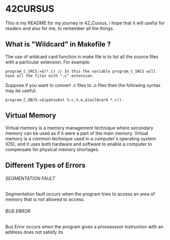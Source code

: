 # 42CURSUS
This is my README for my journey in 42_Cursus, i hope that it will useful for readers and also for me, to remember all the things.

## What is "Wildcard" in Makefile ?

The use of wildcard card function in make file is to list all the source files with a particular extension. For example:

    program_C_SRCS:=$(*.c) // In this the variable program_C_SRCS will have all the files with ".c" extension.
    
Suppose if you want to convert .c files to .o files then the following syntax may be useful:

    program_C_OBJS:=$(patsubst %.c,%.o,$(wildcard *.c)).

## Virtual Memory
Virtual memory is a memory management technique where secondary memory can be used as if it were a part of the main memory. Virtual memory is a common technique used in a computer's operating system (OS), and it uses both hardware and software to enable a computer to compensate for physical memory shortages.

## Different Types of Errors

   ###### SEGMENTATION FAULT 
   Segmentation fault occurs when the program tries to access an area of memory that is not allowed to access.
   ###### BUS ERROR
   Bus Error occurs when the program gives a prossesssor instruction with an address does not satisfy its
